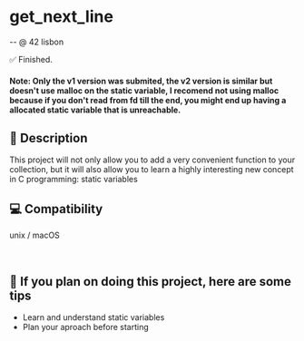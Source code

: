 # get_next_line 
-- @ 42 lisbon

✅ Finished.
#### Note: Only the v1 version was submited, the v2 version is similar but doesn't use malloc on the static variable, I recomend not using malloc because if you don't read from fd till the end, you might end up having a allocated static variable that is unreachable.

## 📝 Description

This project will not only allow you to add a very convenient function to your collection,
but it will also allow you to learn a highly interesting new concept in C programming:
static variables

## 💻 Compatibility
unix / macOS

</br>

## 📑 If you plan on doing this project, here are some tips

-   Learn and understand static variables
-   Plan your aproach before starting

</br>
